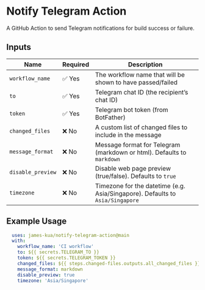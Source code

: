 # Notify Telegram Action

A GitHub Action to send Telegram notifications for build success or failure.

## Inputs

| Name              | Required | Description                                                                   |
| ----------------- | -------- | ----------------------------------------------------------------------------- |
| `workflow_name`   | ✅ Yes    | The workflow name that will be shown to have passed/failed                    |
| `to`              | ✅ Yes    | Telegram chat ID (the recipient’s chat ID)                                    |
| `token`           | ✅ Yes    | Telegram bot token (from BotFather)                                           |
| `changed_files`   | ❌ No     | A custom list of changed files to include in the message                      |
| `message_format`  | ❌ No     | Message format for Telegram (markdown or html). Defaults to `markdown`        |
| `disable_preview` | ❌ No     | Disable web page preview (true/false). Defaults to `true`                     |
| `timezone`        | ❌ No     | Timezone for the datetime (e.g. Asia/Singapore). Defaults to `Asia/Singapore` |

## Example Usage

```yaml
  uses: james-kua/notify-telegram-action@main
  with:
    workflow_name: 'CI workflow'
    to: ${{ secrets.TELEGRAM_TO }}
    token: ${{ secrets.TELEGRAM_TOKEN }}
    changed_files: ${{ steps.changed-files.outputs.all_changed_files }}
    message_format: markdown
    disable_preview: true
    timezone: 'Asia/Singapore'